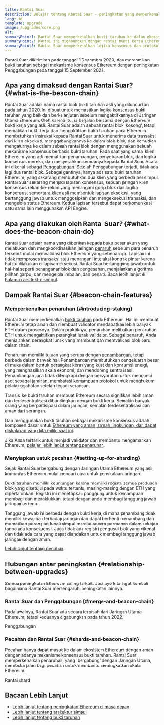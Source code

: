 ```yaml
---
title: Rantai Suar
description: Belajar tentang Rantai Suar - peningkatan yang memperkenalkan bukti taruhan Ethereum.
lang: id
template: upgrade
image: /upgrades/core.png
alt:
summaryPoint1: Rantai Suar memperkenalkan bukti taruhan ke dalam ekosistem Ethereum.
summaryPoint2: Rantai ini digabungkan dengan rantai bukti kerja Ethereum yang asli pada bulan September 2022.
summaryPoint3: Rantai Suar memperkenalkan logika konsensus dan protokol gosip blok yang sekarang mengamankan Ethereum.
---
```


<UpgradeStatus isShipped dateKey="page-upgrades:page-upgrades-beacon-date">
  Rantai Suar dikirimkan pada tanggal 1 Desember 2020, dan meresmikan bukti taruhan sebagai mekanisme konsensus Ethereum dengan peningkatan Penggabungan pada tanggal 15 September 2022.
</UpgradeStatus>

## Apa yang dimaksud dengan Rantai Suar? {#what-is-the-beacon-chain}

Rantai Suar adalah nama rantai blok bukti taruhan asli yang diluncurkan pada tahun 2020. Ini dibuat untuk memastikan logika konsensus bukti taruhan yang baik dan berkelanjutan sebelum mengaktifkannya di Jaringan Utama Ethereum. Oleh karena itu, ia berjalan bersama dengan Ethereum bukti kerja yang asli. Rantai Suar adalah sebuah rantai blok 'kosong', tetapi mematikan bukti kerja dan mengaktifkan bukti taruhan pada Ethereum membutuhkan instruksi kepada Rantai Suar untuk menerima data transaksi dari klien eksekusi, menggabungkannya ke dalam blok-blok, dan kemudian mengaturnya ke dalam sebuah rantai blok dengan menggunakan sebuah mekanisme konsensus berbasis bukti taruhan. Pada saat yang sama, klien Ethereum yang asli mematikan penambangan, penyebaran blok, dan logika konsensus mereka, dan menyerahkan semuanya kepada Rantai Suar. Acara ini dikenal sebagai [Penggabungan](/roadmap/merge/). Setelah Penggabungan terjadi, tidak ada lagi dua rantai blok. Sebagai gantinya, hanya ada satu bukti taruhan Ethereum, yang sekarang membutuhkan dua klien yang berbeda per simpul. Rantai Suar sekarang menjadi lapisan konsensus, sebuah jaringan klien konsensus rekan-ke-rekan yang menangani gosip blok dan logika konsensus, sementara klien asli membentuk lapisan eksekusi, yang bertanggung jawab untuk menggosipkan dan mengeksekusi transaksi, dan mengelola status Ethereum. Kedua lapisan tersebut dapat berkomunikasi satu sama lain menggunakan API Engine.

## Apa yang dilakukan oleh Rantai Suar? {#what-does-the-beacon-chain-do}

Rantai Suar adalah nama yang diberikan kepada buku besar akun yang melakukan dan mengkoordinasikan jaringan [penaruh](/staking/) sebelum para penaruh tersebut mulai memvalidasi blok Ethereum yang sebenarnya. Lapisan ini tidak memproses transaksi atau menangani interaksi kontrak pintar karena hal itu dilakukan di lapisan eksekusi. Rantai Suar bertanggung jawab untuk hal-hal seperti penanganan blok dan pengesahan, menjalankan algoritma pilihan garpu, dan mengelola imbalan, dan penalti. Baca lebih lanjut di [halaman arsitektur simpul](/developers/docs/nodes-and-clients/node-architecture/#node-comparison).

## Dampak Rantai Suar {#beacon-chain-features}

### Memperkenalkan penaruhan {#introducing-staking}

Rantai Suar memperkenalkan [bukti taruhan](/developers/docs/consensus-mechanisms/pos/) pada Ethereum. Hal ini membuat Ethereum tetap aman dan membuat validator mendapatkan lebih banyak ETH dalam prosesnya. Dalam praktiknya, penaruhan melibatkan penaruhan ETH untuk mengaktifkan perangkat lunak validator. Sebagai penaruh, Anda menjalankan perangkat lunak yang membuat dan memvalidasi blok baru dalam chain.

Penaruhan memiliki tujuan yang serupa dengan [penambangan](/developers/docs/mining/), tetapi berbeda dalam banyak hal. Penambangan membutuhkan pengeluaran besar di muka dalam bentuk perangkat keras yang kuat dan konsumsi energi, yang menghasilkan skala ekonomi, dan mendorong sentralisasi. Penambangan juga tidak dilengkapi dengan persyaratan untuk mengunci aset sebagai jaminan, membatasi kemampuan protokol untuk menghukum pelaku kejahatan setelah terjadi serangan.

Transisi ke bukti taruhan membuat Ethereum secara signifikan lebih aman dan terdesentralisasi dibandingkan dengan bukti kerja. Semakin banyak orang yang berpartisipasi dalam jaringan, semakin terdesentralisasi dan aman dari serangan.

Dan menggunakan bukti taruhan sebagai mekanisme konsensus adalah komponen dasar untuk [Ethereum yang aman, ramah lingkungan, dan dapat diskalakan yang kita miliki saat ini](/roadmap/vision/).

<InfoBanner emoji=":money_bag:">
  Jika Anda tertarik untuk menjadi validator dan membantu mengamankan Ethereum, <a href="/staking/">pelajari lebih lanjut tentang penaruhan</a>.
</InfoBanner>

### Menyiapkan untuk pecahan {#setting-up-for-sharding}

Sejak Rantai Suar bergabung dengan Jaringan Utama Ethereum yang asli, komunitas Ethereum mulai mencari cara untuk penskalaan jaringan.

Bukti taruhan memiliki keuntungan karena memiliki registri semua produsen blok yang disetujui pada waktu tertentu, masing-masing dengan ETH yang dipertaruhkan. Registri ini menetapkan panggung untuk kemampuan membagi dan menaklukkan, tetapi dengan andal membagi tanggung jawab jaringan tertentu.

Tanggung jawab ini berbeda dengan bukti kerja, di mana penambang tidak memiliki kewajiban terhadap jaringan dan dapat berhenti menambang dan mematikan perangkat lunak simpul mereka secara permanen dalam sekejap tanpa ada konsekuensi. Juga tidak ada registri pengusul blok yang dikenal dan tidak ada cara yang dapat diandalkan untuk membagi tanggung jawab jaringan dengan aman.

[Lebih lanjut tentang pecahan](/roadmap/danksharding/)

## Hubungan antar peningkatan {#relationship-between-upgrades}

Semua peningkatan Ethereum saling terkait. Jadi ayo kita ingat kembali bagaimana Rantai Suar memengaruhi peningkatan lainnya.

### Rantai Suar dan Penggabungan {#merge-and-beacon-chain}

Pada awalnya, Rantai Suar ada secara terpisah dari Jaringan Utama Ethereum, tetapi keduanya digabungkan pada tahun 2022.

<ButtonLink to="/roadmap/merge/">
  Penggabungan
</ButtonLink>

### Pecahan dan Rantai Suar {#shards-and-beacon-chain}

Pecahan hanya dapat masuk ke dalam ekosistem Ethereum dengan aman dengan adanya mekanisme konsensus bukti taruhan. Rantai Suar memperkenalkan penaruhan, yang 'bergabung' dengan Jaringan Utama, membuka jalan bagi pecahan untuk membantu meningkatkan skala Ethereum.

<ButtonLink to="/roadmap/danksharding/">
  Rantai shard
</ButtonLink>

## Bacaan Lebih Lanjut

- [Lebih lanjut tentang peningkatan Ethereum di masa depan](/roadmap/vision)
- [Lebih lanjut tentang arsitektur simpul](/developers/docs/nodes-and-clients/node-architecture)
- [Lebih lanjut tentang bukti taruhan](/developers/docs/consensus-mechanisms/pos)
